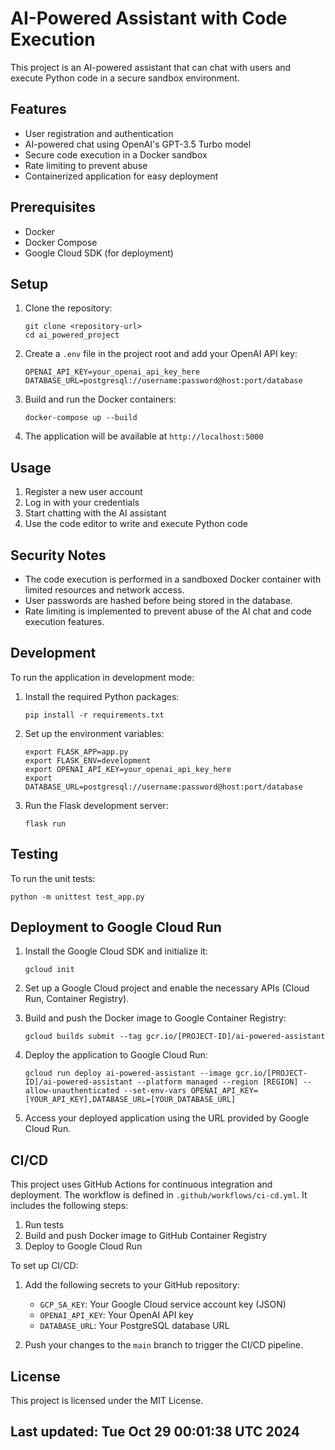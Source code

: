 
# AI-Powered Assistant with Code Execution

This project is an AI-powered assistant that can chat with users and execute Python code in a secure sandbox environment.

## Features

- User registration and authentication
- AI-powered chat using OpenAI's GPT-3.5 Turbo model
- Secure code execution in a Docker sandbox
- Rate limiting to prevent abuse
- Containerized application for easy deployment

## Prerequisites

- Docker
- Docker Compose
- Google Cloud SDK (for deployment)

## Setup

1. Clone the repository:
   ```
   git clone <repository-url>
   cd ai_powered_project
   ```

2. Create a `.env` file in the project root and add your OpenAI API key:
   ```
   OPENAI_API_KEY=your_openai_api_key_here
   DATABASE_URL=postgresql://username:password@host:port/database
   ```

3. Build and run the Docker containers:
   ```
   docker-compose up --build
   ```

4. The application will be available at `http://localhost:5000`

## Usage

1. Register a new user account
2. Log in with your credentials
3. Start chatting with the AI assistant
4. Use the code editor to write and execute Python code

## Security Notes

- The code execution is performed in a sandboxed Docker container with limited resources and network access.
- User passwords are hashed before being stored in the database.
- Rate limiting is implemented to prevent abuse of the AI chat and code execution features.

## Development

To run the application in development mode:

1. Install the required Python packages:
   ```
   pip install -r requirements.txt
   ```

2. Set up the environment variables:
   ```
   export FLASK_APP=app.py
   export FLASK_ENV=development
   export OPENAI_API_KEY=your_openai_api_key_here
   export DATABASE_URL=postgresql://username:password@host:port/database
   ```

3. Run the Flask development server:
   ```
   flask run
   ```

## Testing

To run the unit tests:

```
python -m unittest test_app.py
```

## Deployment to Google Cloud Run

1. Install the Google Cloud SDK and initialize it:
   ```
   gcloud init
   ```

2. Set up a Google Cloud project and enable the necessary APIs (Cloud Run, Container Registry).

3. Build and push the Docker image to Google Container Registry:
   ```
   gcloud builds submit --tag gcr.io/[PROJECT-ID]/ai-powered-assistant
   ```

4. Deploy the application to Google Cloud Run:
   ```
   gcloud run deploy ai-powered-assistant --image gcr.io/[PROJECT-ID]/ai-powered-assistant --platform managed --region [REGION] --allow-unauthenticated --set-env-vars OPENAI_API_KEY=[YOUR_API_KEY],DATABASE_URL=[YOUR_DATABASE_URL]
   ```

5. Access your deployed application using the URL provided by Google Cloud Run.

## CI/CD

This project uses GitHub Actions for continuous integration and deployment. The workflow is defined in `.github/workflows/ci-cd.yml`. It includes the following steps:

1. Run tests
2. Build and push Docker image to GitHub Container Registry
3. Deploy to Google Cloud Run

To set up CI/CD:

1. Add the following secrets to your GitHub repository:
   - `GCP_SA_KEY`: Your Google Cloud service account key (JSON)
   - `OPENAI_API_KEY`: Your OpenAI API key
   - `DATABASE_URL`: Your PostgreSQL database URL

2. Push your changes to the `main` branch to trigger the CI/CD pipeline.

## License

This project is licensed under the MIT License.
## Last updated: Tue Oct 29 00:01:38 UTC 2024
